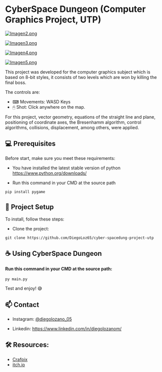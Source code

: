 # CyberSpace Dungeon (Computer Graphics Project, UTP)

[![Imagen2.png](https://i.postimg.cc/s2G4zPJ7/Imagen2.png)](https://postimg.cc/XZ3CcCmY)

[![Imagen3.png](https://i.postimg.cc/ZqJJtjmD/Imagen3.png)](https://postimg.cc/hXZkVLf9)

[![Imagen4.png](https://i.postimg.cc/y62g4qbQ/Imagen4.png)](https://postimg.cc/QVkx1zs1)

[![Imagen5.png](https://i.postimg.cc/5yztN0RP/Imagen5.png)](https://postimg.cc/kRnCTn98)

This project was developed for the computer graphics subject which is based on 8-bit styles, it consists of two levels which are won by killing the final boss.

The controls are:
* ⌨ Movements: WASD Keys
* 🖱 Shot: Click anywhere on the map.

For this project, vector geometry, equations of the straight line and plane, positioning of coordinate axes, the Bresenhamm algorithm, control algorithms, collisions, displacement, among others, were applied.

## 💻 Prerequisites

Before start, make sure you meet these requirements:

* You have installed the latest stable version of python
https://www.python.org/downloads/

* Run this command in your CMD at the source path
```
pip install pygame
```

## 🚀 Project Setup

To install, follow these steps:

* Clone the project:
```
git clone https://github.com/DiegoLoz65/cyber-spacedung-project-utp
```
## ☕ Using CyberSpace Dungeon 

#### Run this command in your CMD at the source path: 
```
py main.py
```
Test and enjoy! 😅

## 📫 Contact

* Instagram:  [@diegolozano_05](https://www.instagram.com/diegolozano_05/) 

* Linkedin:  https://www.linkedin.com/in/diegolozanom/

## 🛠 Resources: 
* [Crafpix](https://craftpix.net)
* [itch.io](https://trevor-pupkin.itch.io/tech-dungeon-roguelite)
